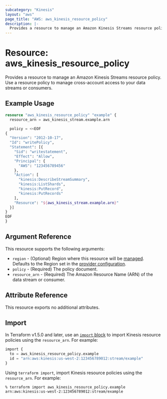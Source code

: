 ```yaml
---
subcategory: "Kinesis"
layout: "aws"
page_title: "AWS: aws_kinesis_resource_policy"
description: |-
  Provides a resource to manage an Amazon Kinesis Streams resource policy.
---
```


# Resource: aws_kinesis_resource_policy

Provides a resource to manage an Amazon Kinesis Streams resource policy.
Use a resource policy to manage cross-account access to your data streams or consumers.

## Example Usage

```terraform
resource "aws_kinesis_resource_policy" "example" {
  resource_arn = aws_kinesis_stream.example.arn

  policy = <<EOF
{
  "Version": "2012-10-17",
  "Id": "writePolicy",
  "Statement": [{
    "Sid": "writestatement",
    "Effect": "Allow",
    "Principal": {
      "AWS": "123456789456"
    },
    "Action": [
      "kinesis:DescribeStreamSummary",
      "kinesis:ListShards",
      "kinesis:PutRecord",
      "kinesis:PutRecords"
    ],
    "Resource": "${aws_kinesis_stream.example.arn}"
  }]
}
EOF
}
```

## Argument Reference

This resource supports the following arguments:

* `region` - (Optional) Region where this resource will be [managed](https://docs.aws.amazon.com/general/latest/gr/rande.html#regional-endpoints). Defaults to the Region set in the [provider configuration](https://registry.terraform.io/providers/hashicorp/aws/latest/docs#aws-configuration-reference).
* `policy` - (Required) The policy document.
* `resource_arn` - (Required) The Amazon Resource Name (ARN) of the data stream or consumer.

## Attribute Reference

This resource exports no additional attributes.

## Import

In Terraform v1.5.0 and later, use an [`import` block](https://developer.hashicorp.com/terraform/language/import) to import Kinesis resource policies using the `resource_arn`. For example:

```terraform
import {
  to = aws_kinesis_resource_policy.example
  id = "arn:aws:kinesis:us-west-2:123456789012:stream/example"
}
```

Using `terraform import`, import Kinesis resource policies using the `resource_arn`. For example:

```console
% terraform import aws_kinesis_resource_policy.example arn:aws:kinesis:us-west-2:123456789012:stream/example
```
